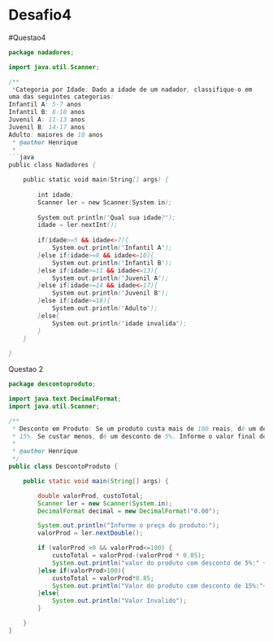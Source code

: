 # Desafio4

#Questao4
```java
package nadadores;

import java.util.Scanner;

/**
 *Categoria por Idade: Dado a idade de um nadador, classifique-o em
uma das seguintes categorias:
Infantil A: 5-7 anos
Infantil B: 8-10 anos
Juvenil A: 11-13 anos
Juvenil B: 14-17 anos
Adulto: maiores de 18 anos
 * @author Henrique
 * 
```java
public class Nadadores {

    public static void main(String[] args) {
        
        int idade;
        Scanner ler = new Scanner(System.in);
        
        System.out.println("Qual sua idade?");
        idade = ler.nextInt();
        
        if(idade>=5 && idade<=7){
            System.out.println("Infantil A");
        }else if(idade>=8 && idade<=10){
            System.out.println("Infantil B");
        }else if(idade>=11 && idade<=13){
            System.out.println("Juvenil A");
        }else if(idade>=14 && idade<=17){
            System.out.println("Juvenil B");
        }else if(idade>=18){
            System.out.println("Adulto");
        }else{
            System.out.println("idade invalida");
        }
    }
    
}
```
Questao 2
```java
package descontoproduto;

import java.text.DecimalFormat;
import java.util.Scanner;

/**
 * Desconto em Produto: Se um produto custa mais de 100 reais, dê um desconto de
 * 15%. Se custar menos, dê um desconto de 5%. Informe o valor final do produto.
 *
 * @author Henrique
 */
public class DescontoProduto {

    public static void main(String[] args) {

        double valorProd, custoTotal;
        Scanner ler = new Scanner(System.in);
        DecimalFormat decimal = new DecimalFormat("0.00");

        System.out.println("Informe o preço do produto:");
        valorProd = ler.nextDouble();

        if (valorProd >0 && valorProd<=100) {
            custoTotal = valorProd-(valorProd * 0.05);
            System.out.println("valor do produto com desconto de 5%:" +"R$"+ decimal.format(custoTotal));
        }else if(valorProd>100){
            custoTotal = valorProd*0.85;
            System.out.println("Valor do produto com desconto de 15%:"+"R$"+decimal.format(custoTotal));
        }else{
            System.out.println("Valor Invalido");
        }

    }
}
```
